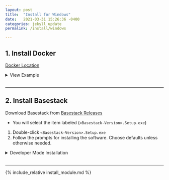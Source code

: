 ```yaml
---
layout: post
title:  "Install for Windows"
date:   2021-03-31 15:26:36 -0400
categories: jekyll update
permalink: /install/windows

---
```



## 1. Install Docker 

<a href="https://docs.docker.com/docker-for-windows/install/">Docker Location</a>


<details>
<summary>View Example</summary>

<hr>

#### 1.1 Windows Install Process for Docker (Click below)

1. Head over to the [Docker](https://docs.docker.com/docker-for-windows/install/) website to install **Docker**

![Step 1]({{site.baseurl}}/assets/img/Docker1.PNG "Title")

2. Choose **Get Docker**

![Step 2]({{site.baseurl}}/assets/img/Docker2.PNG "Title")

3. Choose **Save File** from the prompt

![Step 3]({{site.baseurl}}/assets/img/Docker3.PNG "Title")

4. Once you've installed docker for Windows, you can start it at the **Quick Launch** by search **Docker**. You can also view it on your right-hand-bottom tray by right-clicking

![Step 4]({{site.baseurl}}/assets/img/Docker4.PNG "Title")

5. Here Docker provides a GUI environment to manage your system. You can allocate or limit resources to your containers as well as set networking settings if you'd like. **We use default values for our app**

![Step 5]({{site.baseurl}}/assets/img/Docker4.1.PNG "Title")

6. **OPTIONAL** Choose Local drives to share with containers. Useful if you're storing data on an external drive.

![Step 6]({{site.baseurl}}/assets/img/Docker4.2.PNG "Title")

7. Main image that allows you to manage specific containers 


![Step 8]({{site.baseurl}}/assets/img/Docker5.PNG "Title")
<hr>

#### 1.2 Confirm Docker is Running

In your taskbar (lower-right), if you hover over the icon you should see the message displayed below. Right-clicking will give additional options

![Step 1]({{site.baseurl}}/assets/img/Docker4.PNG "Title")

</details>

<br>
<hr>



## 2. Install Basestack

Download Basestack from <a href="https://github.com/Merritt-Brian/Basestack/releases">Basestack Releases</a>
- You will select the item labeled (`<Basestack-Version>.Setup.exe`)

1. Double-click `<Basestack-Version>.Setup.exe `
2. Follow the prompts for installing the software. Choose defaults unless otherwise needed.


<details>
<summary>Developer Mode Installation</summary>

Prereq: `python3`, `miniconda` or `anaconda` environment (Windows Developers only. Installation handled for Mac and Linux in `make` process)

1. Install `make`
	- If on Windows you can get this in a conda environment
2. Clone this repo using `git clone`. 
	- All source code will be obtained in the folder. 
3. Build Conda Environment using `conda`
	- `conda env create -f environment.yml`
	- `conda activate basestack`
4. Build the App or Run in Development Mode
	- Building the app and dependencies `make build-[unix|win]`
	- Running hot reload for development `make dev`
		- Dependencies must be already installed with `make build-[unix|win]`


<hr>

<strong>Only do this step (below) if you don't have conda installed</strong>

https://docs.anaconda.com/anaconda/install/

Examples:

	Ubuntu: 
		- wget  https://repo.anaconda.com/archive/Anaconda3-2019.10-Linux-x86_64.sh
		- bash Anaconda3-2019.10-Linux-x86_64.sh
	Mac 
		- https://docs.anaconda.com/anaconda/install/mac-os/
	Windows 
		- https://www.anaconda.com/distribution/#windows

<br>
<hr>

##### Conda on Windows Install Process 

1. Select **Python3.7** version of Anaconda to install and choose **Save File**

![Step 1]({{site.baseurl}}/assets/img/Anaconda1.PNG "Title")

2. Wait for the process to bring up the user interface. Select **Next** several times until you get to the install directory location

![Step 1]({{site.baseurl}}/assets/img/Anaconda2.PNG "Title")

If you'd like a new install location specify here. You will need to supply this path for **Step 2**

##### Note

* Both the back and frontend will be started by this command. However, we intend in future releases to utilize websockets to update information to the user interface rather than a separate backend server being served on the host. 

* If you want to build for distros that aren't your own (e.g. Build windows on an ubuntu machine), you will need to download the required third-party apps for this (in this example, wine). Take a look [here](https://www.electron.build/multi-platform-build) for more documentation. You can't run `make build[unix|win]` either, you must run the `npm` commmand for it (located in `client/package.json`).
	- You can run `npm run build:[win,linux,mac-dmg, mac-zip]` to accomplish this in `client`. Leave the value after `:` blank if you want to opt for your host platform.
	- Currently, there is not support for building a .dmg file on another OS (Windows, Linux). You will have to build a zip folder with the app with `npm run build:mac-zip`. Mac users can run the default build OR `npm run build:mac-dmg`
	
* Current Containers to Build:
	- basestack_consensus
	- rampart
	- workshop_tutorial
* Upcoming Containers:
	- [Nextstrain](https://nextstrain.org/help/coronavirus/SARS-CoV-2)
	- [IGV](https://igv.org/)
	- [Mytax](https://github.com/tmehoke/mytax)

</details>

<br>
<hr>

{% include_relative install_module.md %}



